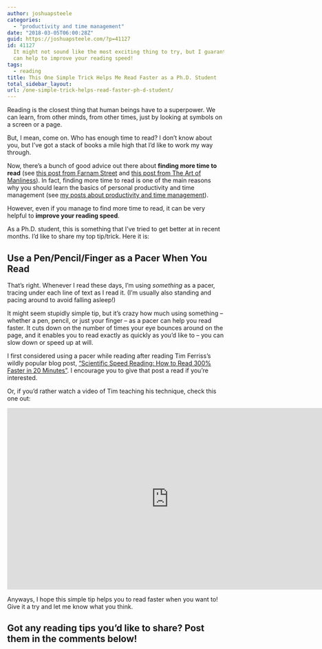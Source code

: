 ```yaml
---
author: joshuapsteele
categories:
  - "productivity and time management"
date: "2018-03-05T06:00:28Z"
guid: https://joshuapsteele.com/?p=41127
id: 41127
  It might not sound like the most exciting thing to try, but I guarantee that it
  can help to improve your reading speed!
tags:
  - reading
title: This One Simple Trick Helps Me Read Faster as a Ph.D. Student
total_sidebar_layout:
url: /one-simple-trick-helps-read-faster-ph-d-student/
---
```


Reading is the closest thing that human beings have to a superpower. We can learn, from other minds, from other times, just by looking at symbols on a screen or a page.

But, I mean, come on. Who has enough time to read? I don’t know about you, but I’ve got a stack of books a mile high that I’d like to work my way through.

Now, there’s a bunch of good advice out there about **finding more time to read** (see [this post from Farnam Street](https://www.fs.blog/2013/09/finding-time-to-read/) and [this post from The Art of Manliness](https://www.artofmanliness.com/2018/02/26/how-to-read-more-books/)). In fact, finding more time to read is one of the main reasons why you should learn the basics of personal productivity and time management (see [my posts about productivity and time management](https://joshuapsteele.com/category/productivity-and-time-management/)).

However, even if you manage to find more time to read, it can be very helpful to **improve your reading speed**.

As a Ph.D. student, this is something that I’ve tried to get better at in recent months. I’d like to share my top tip/trick. Here it is:

## Use a Pen/Pencil/Finger as a Pacer When You Read

That’s right. Whenever I read these days, I’m using *something* as a pacer, tracing under each line of text as I read it. (I’m usually also standing and pacing around to avoid falling asleep!)

It might seem stupidly simple tip, but it’s crazy how much using something – whether a pen, pencil, or just your finger – as a pacer can help you read faster. It cuts down on the number of times your eye bounces around on the page, and it enables you to read exactly as quickly as you’d like to – you can slow down or speed up at will.

I first considered using a pacer while reading after reading Tim Ferriss’s wildly popular blog post, [“Scientific Speed Reading: How to Read 300% Faster in 20 Minutes”](https://tim.blog/2009/07/30/speed-reading-and-accelerated-learning/). I encourage you to give that post a read if you’re interested.

Or, if you’d rather watch a video of Tim teaching his technique, check this one out:

<iframe allow="accelerometer; autoplay; clipboard-write; encrypted-media; gyroscope; picture-in-picture" allowfullscreen="" frameborder="0" height="422" loading="lazy" src="https://www.youtube.com/embed/ZwEquW_Yij0?feature=oembed" title="How to Speed Read | Tim Ferriss" width="750"></iframe>

Anyways, I hope this simple tip helps you to read faster when you want to! Give it a try and let me know what you think.

## Got any reading tips you’d like to share? Post them in the comments below!